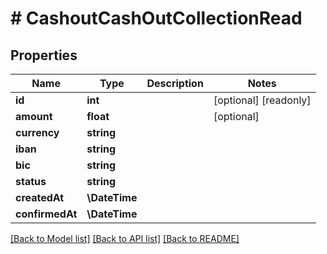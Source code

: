 # # CashoutCashOutCollectionRead

## Properties

Name | Type | Description | Notes
------------ | ------------- | ------------- | -------------
**id** | **int** |  | [optional] [readonly]
**amount** | **float** |  | [optional]
**currency** | **string** |  |
**iban** | **string** |  |
**bic** | **string** |  |
**status** | **string** |  |
**createdAt** | **\DateTime** |  |
**confirmedAt** | **\DateTime** |  |

[[Back to Model list]](../../README.md#models) [[Back to API list]](../../README.md#endpoints) [[Back to README]](../../README.md)
